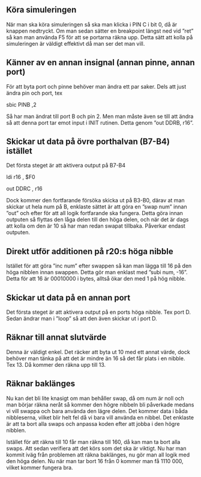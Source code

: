 ## Köra simuleringen
När man ska köra simuleringen så ska man klicka i PIN C i bit 0, då är knappen nedtryckt. Om man sedan sätter en breakpoint längst ned vid ”ret” så kan man använda F5 för att se portarna räkna upp. Detta sätt att kolla på simuleringen är väldigt effektivt då man ser det man vill.

## Känner av en annan insignal (annan pinne, annan port)
För att byta port och pinne behöver man ändra ett par saker. Dels att just ändra pin och port, tex

sbic PINB ,2

Så har man ändrat till port B och pin 2. Men man måste även se till att ändra så att denna port tar emot input i INIT rutinen. Detta genom ”out DDRB, r16”.

## Skickar ut data på övre porthalvan (B7-B4) istället
Det första steget är att aktivera output på B7-B4

ldi r16 , $F0

out DDRC , r16

Dock kommer den fortfarande försöka skicka ut på B3-B0, därav at man skickar ut hela num på B, enklaste sättet är att göra en ”swap num” innan ”out” och efter för att all logik fortfarande ska fungera. Detta göra innan outputen så flyttas den låga delen till den höga delen, och när det är dags att kolla om den är 10 så har man redan swapat tillbaka. Påverkar endast outputen.

## Direkt utför additionen på r20:s höga nibble
Istället för att göra ”inc num” efter swappen så kan man lägga till 16 på den höga nibblen innan swappen. Detta gör man enklast med ”subi num, -16”. Detta för att 16 är 00010000 i bytes, alltså ökar den med 1 på hög nibble.

## Skickar ut data på en annan port
Det första steget är att aktivera output på en ports höga nibble. Tex port D. Sedan ändrar man i ”loop” så att den även skickar ut i port D.

## Räknar till annat slutvärde
Denna är väldigt enkel. Det räcker att byta ut 10 med ett annat värde, dock behöver man tänka på att det är mindre än 16 så det får plats i en nibble. Tex 13. Då kommer den räkna upp till 13.

## Räknar baklänges
Nu kan det bli lite knasigt om man behåller swap, då om num är noll och man börjar räkna neråt så kommer den högre nibbeln bli påverkade medans vi vill swappa och bara använda den lägre delen. Det kommer data i båda nibbleserna, vilket blir helt fel då vi bara vill använda en nibbel. Det enklaste är att ta bort alla swaps och anpassa koden efter att jobba i den högre nibblen.

Istället för att räkna till 10 får man räkna till 160, då kan man ta bort alla swaps. Att sedan verifiera att det körs som det ska är viktigt. Nu har man kommit iväg från problemen att räkna baklänges, nu gör man all logik med den höga delen. Nu när man tar bort 16 från 0 kommer man få 1110 000, vilket kommer fungera bra.

                                                                                                                                                                               
